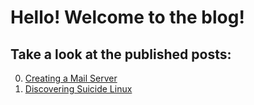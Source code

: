 # Hello! Welcome to the blog!
## Take a look at the published posts:
0. [Creating a Mail Server](https://marcin-wski.github.io/SeniorDesignBlog/Creating-Mail-Server)
1. [Discovering Suicide Linux](https://marcin-wski.github.io/SeniorDesignBlog/Discovering-Suicide-Linux)

